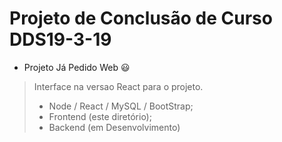 # Projeto de Conclusão de Curso DDS19-3-19

* Projeto Já Pedido Web :smiley:

>
> Interface na versao React para o projeto.
> - Node / React / MySQL / BootStrap;
> - Frontend (este diretório);
> - Backend (em Desenvolvimento)
>
